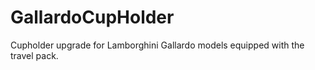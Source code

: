 # GallardoCupHolder
Cupholder upgrade for Lamborghini Gallardo models equipped with the travel pack.
